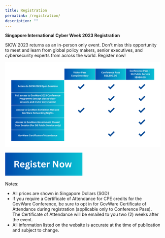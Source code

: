 ```yaml
---
title: Registration
permalink: /registration/
description: ""
---
```

**Singapore International Cyber Week 2023 Registration**

SICW 2023 returns as an in-person only event. Don’t miss this opportunity to meet and learn from global policy makers, senior executives, and cybersecurity experts from across the world. Register now!<a href="https://www.gevme.com/sicw-govware2023" target="_blank"></a> 

![](/images/260623-table-v2.png)

![](/images/register%20now%20button.png)

Notes:
-	All prices are shown in Singapore Dollars (SGD)
-	If you require a Certificate of Attendance for CPE credits for the GovWare Conference, be sure to opt in for GovWare Certificate of Attendance during registration (applicable only to Conference Pass). The Certificate of Attendance will be emailed to you two (2) weeks after the event.
-	All information listed on the website is accurate at the time of publication and subject to change.